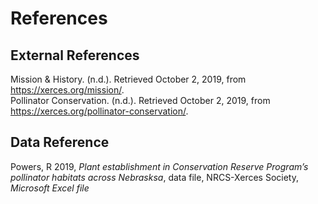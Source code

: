 # References
## External References
Mission & History. (n.d.). Retrieved October 2, 2019, from https://xerces.org/mission/.  
Pollinator Conservation. (n.d.). Retrieved October 2, 2019, from https://xerces.org/pollinator-conservation/.  

## Data Reference
Powers, R 2019, *Plant establishment in Conservation Reserve Program’s pollinator habitats across Nebrasksa*, data file, NRCS-Xerces Society,
*Microsoft Excel file*
